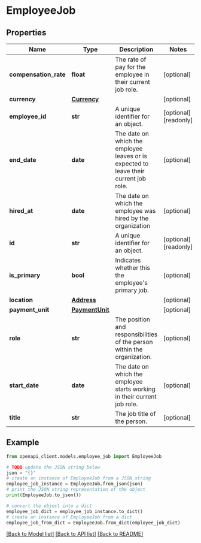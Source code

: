 # EmployeeJob


## Properties

Name | Type | Description | Notes
------------ | ------------- | ------------- | -------------
**compensation_rate** | **float** | The rate of pay for the employee in their current job role. | [optional] 
**currency** | [**Currency**](Currency.md) |  | [optional] 
**employee_id** | **str** | A unique identifier for an object. | [optional] [readonly] 
**end_date** | **date** | The date on which the employee leaves or is expected to leave their current job role. | [optional] 
**hired_at** | **date** | The date on which the employee was hired by the organization | [optional] 
**id** | **str** | A unique identifier for an object. | [optional] [readonly] 
**is_primary** | **bool** | Indicates whether this the employee&#39;s primary job. | [optional] 
**location** | [**Address**](Address.md) |  | [optional] 
**payment_unit** | [**PaymentUnit**](PaymentUnit.md) |  | [optional] 
**role** | **str** | The position and responsibilities of the person within the organization. | [optional] 
**start_date** | **date** | The date on which the employee starts working in their current job role. | [optional] 
**title** | **str** | The job title of the person. | [optional] 

## Example

```python
from openapi_client.models.employee_job import EmployeeJob

# TODO update the JSON string below
json = "{}"
# create an instance of EmployeeJob from a JSON string
employee_job_instance = EmployeeJob.from_json(json)
# print the JSON string representation of the object
print(EmployeeJob.to_json())

# convert the object into a dict
employee_job_dict = employee_job_instance.to_dict()
# create an instance of EmployeeJob from a dict
employee_job_from_dict = EmployeeJob.from_dict(employee_job_dict)
```
[[Back to Model list]](../README.md#documentation-for-models) [[Back to API list]](../README.md#documentation-for-api-endpoints) [[Back to README]](../README.md)


